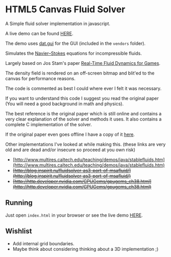 HTML5 Canvas Fluid Solver
==========================

A Simple fluid solver implementation in javascript.

A live demo can be found [HERE](https://topaz1008.github.io/canvas-fluid-solver).

The demo uses [dat.gui](https://github.com/dataarts/dat.gui) for the GUI (included in the `vendors` folder).

Simulates the [Navier–Stokes](https://en.wikipedia.org/wiki/Navier-Stokes_equations) equations for incompressible fluids.

Largely based on Jos Stam's paper [Real-Time Fluid Dynamics for Games](https://www.dgp.toronto.edu/people/stam/reality/Research/pdf/GDC03.pdf).

The density field is rendered on an off-screen bitmap and blit'ed to the canvas for performance reasons.

The code is commented as best I could where ever I felt it was necessary.

If you want to understand this code I suggest you read the original paper (You will need a good background in math and physics).

The best reference is the original paper which is still online and contains a very clear explanation of the solver and methods it uses. It also contains a complete C implementation of the solver.

If the original paper even goes offline I have a copy of it [here](https://github.com/topaz1008/canvas-fluid-solver/blob/master/doc/GDC03.pdf).

Other implementations I've looked at while making this. (these links are very old and are dead and/or insecure so proceed at you own risk)

* [http://www.multires.caltech.edu/teaching/demos/java/stablefluids.htm](http://www.multires.caltech.edu/teaching/demos/java/stablefluids.htm)
* ~~[http://blog.inspirit.ru/fluidsolver-as3-port-of-msafluid/](http://blog.inspirit.ru/fluidsolver-as3-port-of-msafluid/)~~
* ~~[http://http.developer.nvidia.com/GPUGems/gpugems_ch38.html](http://http.developer.nvidia.com/GPUGems/gpugems_ch38.html)~~

Running
---------

Just open `index.html` in your browser or see the live demo [HERE](https://topaz1008.github.io/canvas-fluid-solver).

Wishlist
---------
* Add internal grid boundaries.
* Maybe think about considering thinking about a 3D implementation ;)
